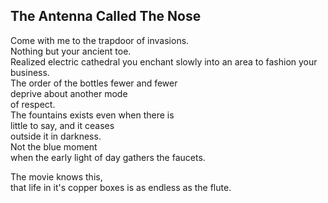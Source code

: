 The Antenna Called The Nose
---------------------------
Come with me to the trapdoor of invasions.  
Nothing but your ancient toe.  
Realized electric cathedral you enchant slowly into an area to fashion your business.  
The order of the bottles fewer and fewer  
deprive about another mode  
of respect.  
The fountains exists even when there is  
little to say, and it ceases  
outside it in darkness.  
Not the blue moment  
when the early light of day gathers the faucets.  
  
The movie knows this,  
that life in it's copper boxes is as endless as the flute.  
